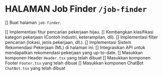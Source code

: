 <!-- JIKA SELESAI BERIKAN TANDA "x" di dalam kotak array menjadi [x] (Tanpa spasi) -->

<!-- [x] = done -->
<!-- [-] = in progress -->

# HALAMAN Job Finder `/job-finder`
[] Buat halaman `job-finder`.

[] Implementasi fitur pencarian pekerjaan hijau.
[] Kembangkan klasifikasi kategori pekerjaan (Contoh industri, keterampilan, dll).
[] Implementasi filter pencarian (lokasi, jenis pekerjaan, dll.).
[] Implementasi Sistem Rekomendasi Pekerjaan (ML) di halaman ini.
[] Integrasikan API untuk mendapatkan rekomendasi pekerjaan yang up-to-date.
[] Masukkan komponen Header `Header.tsx` yang telah dibuat
[] Masukkan komponen Footer `Footer.tsx` yang telah dibuat
[] Masukkan komponen ChatBot `ChatBot.tsx` yang telah dibuat
